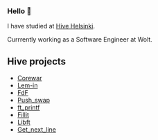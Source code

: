 ### Hello 👋

I have studied at [Hive Helsinki](https://www.hive.fi/en/).

Currrently working as a Software Engineer at Wolt.

## Hive projects
- [Corewar](https://github.com/rikikoo/corewar)
- [Lem-in](https://github.com/Durinder/lem_in)
- [FdF](https://github.com/Durinder/FdF)
- [Push_swap](https://github.com/Durinder/push_swap)
- [ft_printf](https://github.com/Durinder/ft_printf)
- [Fillit](https://github.com/Durinder/Fillit)
- [Libft](https://github.com/Durinder/libft)
- [Get_next_line](https://github.com/Durinder/get_next_line)
<!--
**Durinder/Durinder** is a ✨ _special_ ✨ repository because its `README.md` (this file) appears on your GitHub profile.

Here are some ideas to get you started:

- 🔭 I’m currently working on ...
- 🌱 I’m currently learning ...
- 👯 I’m looking to collaborate on ...
- 🤔 I’m looking for help with ...
- 💬 Ask me about ...
- 📫 How to reach me: ...
- 😄 Pronouns: ...
- ⚡ Fun fact: ...
-->
